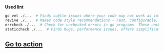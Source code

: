 **Used lint**

```bash
go vet ./...  # Finds subtle issues where your code may not work as intended.
revive ./...  # Makes code style recommendations - Fast, configurable, extensible, flexible, and beautiful linter for Go. Drop-in replacement of golint. https://github.com/mgechev/revive
errcheck ./...  # Check for unchecked errors in go programs. These unchecked errors can be critical bugs in some cases. https://github.com/kisielk/errcheck
staticcheck ./...  # Finds bugs, performance issues, offers simplifications, and enforces style rules. https://staticcheck.io
```

## [Go to action](https://github.com/andenv/almost-router/actions/workflows/lint.yml)

